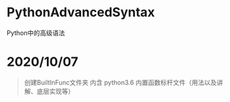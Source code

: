 
# PythonAdvancedSyntax
Python中的高级语法

# 2020/10/07 


> 创建BuiltInFunc文件夹 内含 python3.6 内置函数标杆文件（用法以及讲解、底层实现等）
